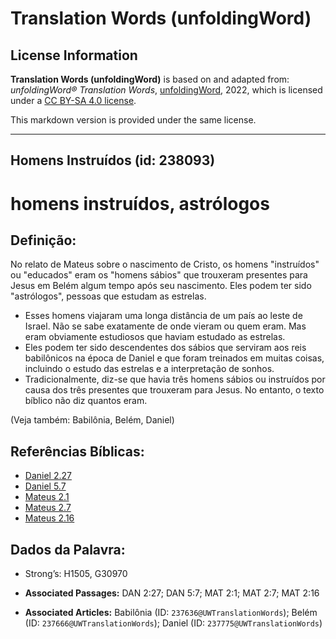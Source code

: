 # Translation Words (unfoldingWord)

## License Information

**Translation Words (unfoldingWord)** is based on and adapted from: _unfoldingWord® Translation Words_, [unfoldingWord](https://unfoldingword.org/utw), 2022, which is licensed under a [CC BY-SA 4.0 license](https://creativecommons.org/licenses/by-sa/4.0/legalcode.en).

This markdown version is provided under the same license.



--------------------------------

## Homens Instruídos (id: 238093)

homens instruídos, astrólogos
=============================

Definição:
----------

No relato de Mateus sobre o nascimento de Cristo, os homens "instruídos" ou "educados" eram os "homens sábios" que trouxeram presentes para Jesus em Belém algum tempo após seu nascimento. Eles podem ter sido "astrólogos", pessoas que estudam as estrelas.

* Esses homens viajaram uma longa distância de um país ao leste de Israel. Não se sabe exatamente de onde vieram ou quem eram. Mas eram obviamente estudiosos que haviam estudado as estrelas.
* Eles podem ter sido descendentes dos sábios que serviram aos reis babilônicos na época de Daniel e que foram treinados em muitas coisas, incluindo o estudo das estrelas e a interpretação de sonhos.
* Tradicionalmente, diz\-se que havia três homens sábios ou instruídos por causa dos três presentes que trouxeram para Jesus. No entanto, o texto bíblico não diz quantos eram.

(Veja também: Babilônia, Belém, Daniel)

Referências Bíblicas:
---------------------

* [Daniel 2\.27](https://ref.ly/Dan2:27)
* [Daniel 5\.7](https://ref.ly/Dan5:7)
* [Mateus 2\.1](https://ref.ly/Matt2:1)
* [Mateus 2\.7](https://ref.ly/Matt2:7)
* [Mateus 2\.16](https://ref.ly/Matt2:16)

Dados da Palavra:
-----------------

* Strong’s: H1505, G30970

* **Associated Passages:** DAN 2:27; DAN 5:7; MAT 2:1; MAT 2:7; MAT 2:16
* **Associated Articles:** Babilônia (ID: `237636@UWTranslationWords`); Belém (ID: `237666@UWTranslationWords`); Daniel (ID: `237775@UWTranslationWords`)

